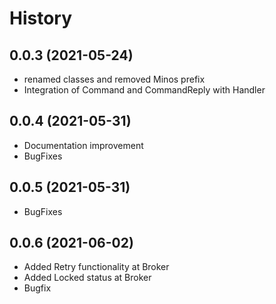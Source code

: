 History
==========

0.0.3 (2021-05-24)
------------------

* renamed classes and removed Minos prefix
* Integration of Command and CommandReply with Handler

0.0.4 (2021-05-31)
------------------

* Documentation improvement
* BugFixes

0.0.5 (2021-05-31)
------------------

* BugFixes

0.0.6 (2021-06-02)
------------------

* Added Retry functionality at Broker
* Added Locked status at Broker
* Bugfix
